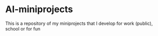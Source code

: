 # AI-miniprojects
This is a repository of my miniprojects that I develop for work (public), school or for fun 
